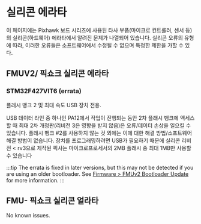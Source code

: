 # 실리콘 에라타

이 페이지에는 Pixhawk 보드 시리즈에 사용된 타사 부품(마이크로 컨트롤러, 센서 등)의 실리콘(하드웨어) 에라타에서 알려진 문제가 나열되어 있습니다. 실리콘 오류의 유형에 따라, 이러한 오류들은 소프트웨어에서 수정될 수 없으며 특정한 제한을 가할 수 있다.

## FMUV2/ 픽쇼크 실리콘 에라타

### STM32F427VIT6 (errata) 

플래시 뱅크 2 및 최대 속도 USB 장치 전용.

USB 데이터 라인 중 하나인 PA12에서 작업이 진행되는 동안 2차 플래시 뱅크에 액세스할 때 최대 2차 개정판(리비전 3은 영향을 받지 않음)은 오류/데이터 손상을 일으킬 수 있습니다. 플래시 뱅크 #2를 사용하지 않는 것 외에는 이에 대한 해결 방법/소프트웨어 해결 방법이 없습니다. 장치를 프로그래밍하려면 USB가 필요하기 때문에 실리콘 리비전 < rv3으로 제작된 픽사는 마이크로프로세서의 2MB 플래시 중 최대 1MB만 사용할 수 있습니다

:::tip
The errata is fixed in later versions, but this may not be detected if you are using an older bootloader. See [Firmware > FMUv2 Bootloader Update](../config/firmware.md#bootloader) for more information.
:::

## FMU- 픽쇼크 실리콘 얼라타

No known issues.